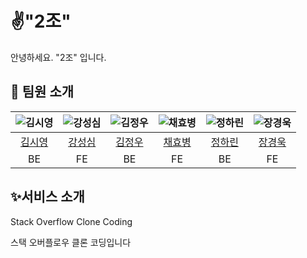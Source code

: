 # ✌️"2조"

안녕하세요. "2조" 입니다.

## 🙇 **팀원 소개**

| ![김시영](https://avatars.githubusercontent.com/u/107738517?v=4) | ![강성심](https://avatars.githubusercontent.com/u/111329273?v=4) | ![김정우](https://avatars.githubusercontent.com/u/110895459?v=4) | ![채효병](https://avatars.githubusercontent.com/u/107023090?v=4) | ![정하린](https://avatars.githubusercontent.com/u/76214729?v=4) | ![장경욱](https://avatars.githubusercontent.com/u/110460401?v=4) |
|:-------------------------------------------------------------:|:-------------------------------------------------------------:|:-------------------------------------------------------------:|:-------------------------------------------------------------:|:------------------------------------------------------------:|:-------------------------------------------------------------:|
|            [김시영](https://github.com/kangseong-sim)            |            [강성심](https://github.com/kangseong-sim)            |             [김정우](https://github.com/woojcoding)              |               [채효병](https://github.com/hyob12)                |              [정하린](https://github.com/harin95)               |              [장경욱](https://github.com/samsamgo)               |
|                              BE                               |                              FE                               |                              BE                               |                              FE                               |                              BE                              |                              FE                               |

## **✨서비스 소개**

Stack Overflow Clone Coding

스택 오버플로우 클론 코딩입니다